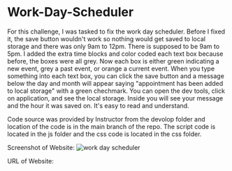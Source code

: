 # Work-Day-Scheduler

For this challenge, I was tasked to fix the work day scheduler. Before I fixed it, the save button wouldn't work so nothing would get saved to local storage and there was only 9am to 12pm. There is supposed to be 9am to 5pm. I added the extra time blocks and color coded each text box because before, the boxes were all grey. Now each box is either green indicating a new event, grey a past event, or orange a current event. When you type something into each text box, you can click the save button and a message below the day and month will appear saying "appointment has been added to local storage" with a green chechmark. You can open the dev tools, click on application, and see the local storage. Inside you will see your message and the hour it was saved on. It's easy to read and understand. 

Code source was provided by Instructor from the devolop folder and location of the code is in the main branch of the repo. The script code is located in the js folder and the css code is located in the css folder. 


Screenshot of Website: ![work day scheduler](https://github.com/Canes2023/Work-Day-Scheduler/assets/145178643/05870cca-24fe-4286-bc2d-d687e7828d0b)


URL of Website: 

